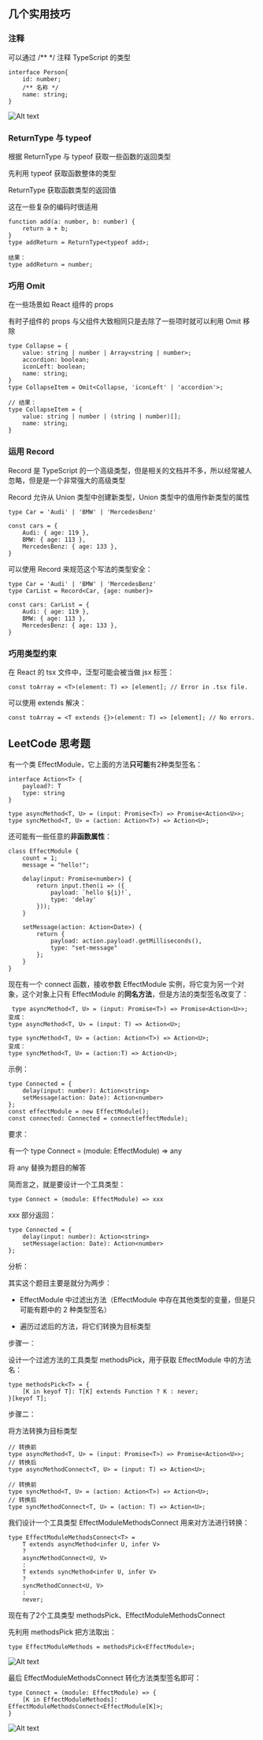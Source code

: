 ## 几个实用技巧

### 注释

可以通过 /** */ 注释 TypeScript 的类型

    interface Person{
        id: number;
        /** 名称 */
        name: string;
    }

![Alt text](imgs/18-01.png)

### ReturnType 与 typeof

根据 ReturnType 与 typeof 获取一些函数的返回类型

先利用 typeof 获取函数整体的类型

ReturnType 获取函数类型的返回值

这在一些复杂的编码时很适用

    function add(a: number, b: number) {
        return a + b;
    }
    type addReturn = ReturnType<typeof add>;

    结果：
    type addReturn = number;

### 巧用 Omit

在一些场景如 React 组件的 props

有时子组件的 props 与父组件大致相同只是去除了一些项时就可以利用 Omit 移除

    type Collapse = {
        value: string | number | Array<string | number>;
        accordion: boolean;
        iconLeft: boolean;
        name: string;
    }
    type CollapseItem = Omit<Collapse, 'iconLeft' | 'accordion'>;

    // 结果：
    type CollapseItem = {
        value: string | number | (string | number)[];
        name: string;
    }

### 运用 Record

Record 是 TypeScript 的一个高级类型，但是相关的文档并不多，所以经常被人忽略，但是是一个非常强大的高级类型

Record 允许从 Union 类型中创建新类型，Union 类型中的值用作新类型的属性

    type Car = 'Audi' | 'BMW' | 'MercedesBenz'

    const cars = {
        Audi: { age: 119 },
        BMW: { age: 113 },
        MercedesBenz: { age: 133 },
    }

可以使用 Record 来规范这个写法的类型安全：

    type Car = 'Audi' | 'BMW' | 'MercedesBenz'
    type CarList = Record<Car, {age: number}>

    const cars: CarList = {
        Audi: { age: 119 },
        BMW: { age: 113 },
        MercedesBenz: { age: 133 },
    }

### 巧用类型约束

在 React 的 tsx 文件中，泛型可能会被当做 jsx 标签：

    const toArray = <T>(element: T) => [element]; // Error in .tsx file.

可以使用 extends 解决：

    const toArray = <T extends {}>(element: T) => [element]; // No errors.

## LeetCode 思考题

有一个类 EffectModule，它上面的方法**只可能**有2种类型签名：

    interface Action<T> {
        payload?: T
        type: string
    }

    type asyncMethod<T, U> = (input: Promise<T>) => Promise<Action<U>>;
    type syncMethod<T, U> = (action: Action<T>) => Action<U>;

还可能有一些任意的**非函数属性**：

    class EffectModule {
        count = 1;
        message = "hello!";

        delay(input: Promise<number>) {
            return input.then(i => ({
                payload: `hello ${i}!`,
                type: 'delay'
            }));
        }

        setMessage(action: Action<Date>) {
            return {
                payload: action.payload!.getMilliseconds(),
                type: "set-message"
            };
        }
    }

现在有一个 connect 函数，接收参数 EffectModule 实例，将它变为另一个对象，这个对象上只有 EffectModule 的**同名方法**，但是方法的类型签名改变了：

     type asyncMethod<T, U> = (input: Promise<T>) => Promise<Action<U>>;
    变成：
    type asyncMethod<T, U> = (input: T) => Action<U>;

    type syncMethod<T, U> = (action: Action<T>) => Action<U>;
    变成：
    type syncMethod<T, U> = (action:T) => Action<U>;

示例：

    type Connected = {
        delay(input: number): Action<string>
        setMessage(action: Date): Action<number>
    };
    const effectModule = new EffectModule();
    const connected: Connected = connect(effectModule);

要求：

有一个 type Connect = (module: EffectModule) => any

将 any 替换为题目的解答

简而言之，就是要设计一个工具类型：

    type Connect = (module: EffectModule) => xxx

xxx 部分返回：

    type Connected = {
        delay(input: number): Action<string>
        setMessage(action: Date): Action<number>
    };

分析：

其实这个题目主要是就分为两步：

- EffectModule 中过滤出方法（EffectModule 中存在其他类型的变量，但是只可能有题中的 2 种类型签名）

- 遍历过滤后的方法，将它们转换为目标类型

步骤一：

设计一个过滤方法的工具类型 methodsPick，用于获取 EffectModule 中的方法名：

    type methodsPick<T> = {
        [K in keyof T]: T[K] extends Function ? K : never;
    }[keyof T];

步骤二：

将方法转换为目标类型

    // 转换前
    type asyncMethod<T, U> = (input: Promise<T>) => Promise<Action<U>>;
    // 转换后
    type asyncMethodConnect<T, U> = (input: T) => Action<U>;

    // 转换前
    type syncMethod<T, U> = (action: Action<T>) => Action<U>;
    // 转换后
    type syncMethodConnect<T, U> = (action: T) => Action<U>;

我们设计一个工具类型 EffectModuleMethodsConnect 用来对方法进行转换：

    type EffectModuleMethodsConnect<T> = 
        T extends asyncMethod<infer U, infer V>
        ?
        asyncMethodConnect<U, V>
        :
        T extends syncMethod<infer U, infer V>
        ?
        syncMethodConnect<U, V>
        :
        never;

现在有了2个工具类型 methodsPick、EffectModuleMethodsConnect

先利用 methodsPick 把方法取出：

    type EffectModuleMethods = methodsPick<EffectModule>;

![Alt text](imgs/18-02.png)

最后 EffectModuleMethodsConnect 转化方法类型签名即可：

    type Connect = (module: EffectModule) => {
        [K in EffectModuleMethods]: EffectModuleMethodsConnect<EffectModule[K]>;
    }

![Alt text](imgs/18-03.png)